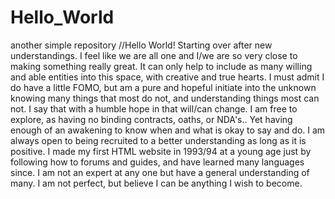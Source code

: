 # Hello_World
another simple repository
//Hello World! Starting over after new understandings. I feel like we are all one and I/we are so very close to 
making something really great. It can only help to include as many willing and able entities into this space, with 
creative and true hearts. I must admit I do have a little FOMO, but am a pure and hopeful initiate into the unknown
knowing many things that most do not, and understanding things most can not. I say that with a humble hope in
that will/can change. I am free to explore, as having no binding contracts, oaths, or NDA's.. Yet having enough of an awakening
to know when and what is okay to say and do. I am always open to being recruited to a better understanding as long as it is positive.
I made my first HTML website in 1993/94 at a young age just by following how to forums and guides, and have learned many languages since.
I am not an expert at any one but have a general understanding of many. I am not perfect, but believe I can be anything I wish to become.
